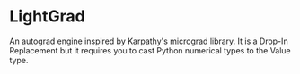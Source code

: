 LightGrad
=========

An autograd engine inspired by Karpathy's
[micrograd](https://github.com/karpathy/micrograd) library. It is a
Drop-In Replacement but it requires you to cast Python numerical types
to the Value type.
